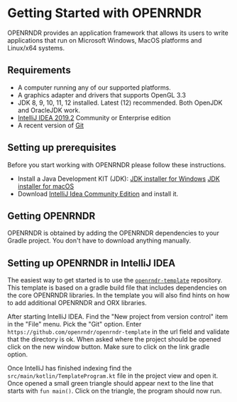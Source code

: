 # Getting Started with OPENRNDR #

OPENRNDR provides an application framework that allows its users to write applications that run on Microsoft Windows, MacOS platforms and Linux/x64 systems.

## Requirements ##
 * A computer running any of our supported platforms.
 * A graphics adapter and drivers that supports OpenGL 3.3
 * JDK 8, 9, 10, 11, 12 installed. Latest (12) recommended. Both OpenJDK and OracleJDK work.
 * [IntelliJ IDEA 2019.2](https://www.jetbrains.com/idea/download/) Community or Enterprise edition
 * A recent version of [Git](https://git-scm.com/)

## Setting up prerequisites
Before you start working with OPENRNDR please follow these instructions.
 * Install a Java Development KIT (JDK): [JDK installer for Windows](https://cdn.azul.com/zulu/bin/zulu12.1.3-ca-jdk12-win_x64.msi) [JDK installer for macOS](https://cdn.azul.com/zulu/bin/zulu12.1.3-ca-jdk12-macosx_x64.dmg)
 * Download [IntelliJ Idea Community Edition](https://www.jetbrains.com/idea/download) and install it.

## Getting OPENRNDR

OPENRNDR is obtained by adding the OPENRNDR dependencies to your Gradle project. You don't have to download anything manually.

## Setting up OPENRNDR in IntelliJ IDEA

The easiest way to get started is to use the [`openrndr-template`](https://github.com/openrndr/openrndr-template) repository.
This template is based on a gradle build file that includes dependencies on the core OPENRNDR libraries. In the template
you will also find hints on how to add additional OPENRNDR and ORX libraries.

After starting IntelliJ IDEA. Find the "New project from version control" item in the "File" menu. Pick the "Git" option.
Enter `https://github.com/openrndr/openrndr-template` in the url field and validate that the directory is ok.
When asked where the project should be opened click on the new window button. Make sure to click on the link gradle
option.

Once IntelliJ has finished indexing find the `src/main/kotlin/TemplateProgram.kt` file in the project view and open it.
Once opened a small green triangle should appear next to the line that starts with `fun main()`. Click on the triangle,
the program should now run.
